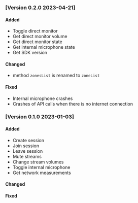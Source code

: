 ### [Version 0.2.0 2023-04-21]
#### Added

* Toggle direct monitor
* Get direct monitor volume
* Get direct monitor state
* Get internal microphone state
* Get SDK version

#### Changed
* method `zonesList` is renamed to `zoneList`

#### Fixed
* Internal microphone crashes
* Crashes of API calls when there is no internet connection

### [Version 0.1.0 2023-01-03]
#### Added

* Create session
* Join session
* Leave session
* Mute streams
* Change stream volumes
* Toggle internal microphone
* Get network measurements

#### Changed

#### Fixed

